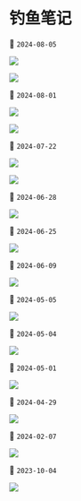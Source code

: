 # 钓鱼笔记

📅 `2024-08-05`

![](https://img.zhangniandong.com/2024/20240805063750.jpg)

![](https://img.zhangniandong.com/2024/20240805080625.jpg)

📅 `2024-08-01`

![](https://img.zhangniandong.com/2024/20240801073311.jpg)

![](https://img.zhangniandong.com/2024/20240801081319.jpg)

📅 `2024-07-22`

![](https://img.zhangniandong.com/2024/20240722085208.jpg)

![](https://img.zhangniandong.com/2024/20240722191501.jpg)

📅 `2024-06-28`

![](https://img.zhangniandong.com/2024/20240628165636.jpg)

📅 `2024-06-25`

![](https://img.zhangniandong.com/2024/20240625171531.jpg)

📅 `2024-06-09`

![](https://img.zhangniandong.com/2024/20240609150727.jpg)

📅 `2024-05-05`

![](https://img.zhangniandong.com/2024/20240505171428.jpg)

📅 `2024-05-04`

![](https://img.zhangniandong.com/2024/20240504120300.jpg)

📅 `2024-05-01`

![](https://img.zhangniandong.com/2024/20240501165418.jpg)

📅 `2024-04-29`

![](https://img.zhangniandong.com/2024/20240429153908.jpg)

📅 `2024-02-07`

![](https://img.zhangniandong.com/2024/20240207142419.jpg)

📅 `2023-10-04`

![](https://img.zhangniandong.com/2023/20231004113058.jpg)
